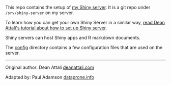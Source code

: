 This repo contains the setup of [my Shiny server](http://dataprone.info/shiny/).  It is a git repo under `/srv/shiny-server` on my server.

To learn how you can get your own Shiny Server in a similar way, [read Dean Attali's tutorial about how to set up Shiny server](http://deanattali.com/2015/05/09/setup-rstudio-shiny-server-digital-ocean/).

Shiny servers can host Shiny apps and R markdown documents.

The [config](./config) directory contains a few configuration files that are used on the server.

---

Original author: Dean Attali [deanattali.com](http://deanattali.com)

Adapted by: Paul Adamson [dataprone.info](http://dataprone.info)
